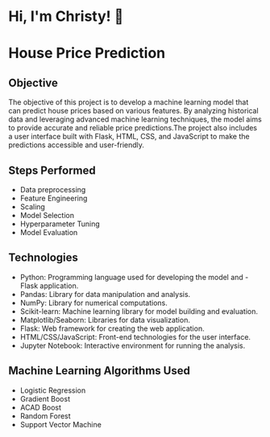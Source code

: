 
# Hi, I'm Christy! 👋


# House Price Prediction
## Objective
The objective of this project is to develop a machine learning model that can predict house prices based on various features. By analyzing historical data and leveraging advanced machine learning techniques, the model aims to provide accurate and reliable price predictions.The project also includes a user interface built with Flask, HTML, CSS, and JavaScript to make the predictions accessible and user-friendly.

## Steps Performed
- Data preprocessing
- Feature Engineering
- Scaling
- Model Selection
- Hyperparameter Tuning
- Model Evaluation

## Technologies
- Python: Programming language used for developing the model and - Flask application.
- Pandas: Library for data manipulation and analysis.
- NumPy: Library for numerical computations.
- Scikit-learn: Machine learning library for model building and evaluation.
- Matplotlib/Seaborn: Libraries for data visualization.
- Flask: Web framework for creating the web application.
- HTML/CSS/JavaScript: Front-end technologies for the user interface.
- Jupyter Notebook: Interactive environment for running the analysis.

## Machine Learning Algorithms Used
- Logistic Regression
- Gradient Boost
- ACAD Boost
- Random Forest 
- Support Vector Machine







